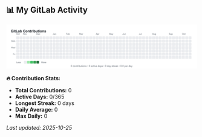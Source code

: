 <!-- GITLAB-STATS:START -->
## 📊 My GitLab Activity

![GitLab Contributions](./gitlab-contributions.svg)

**🔥 Contribution Stats:**
- **Total Contributions:** 0
- **Active Days:** 0/365
- **Longest Streak:** 0 days
- **Daily Average:** 0
- **Max Daily:** 0

*Last updated: 2025-10-25*
<!-- GITLAB-STATS:END -->
